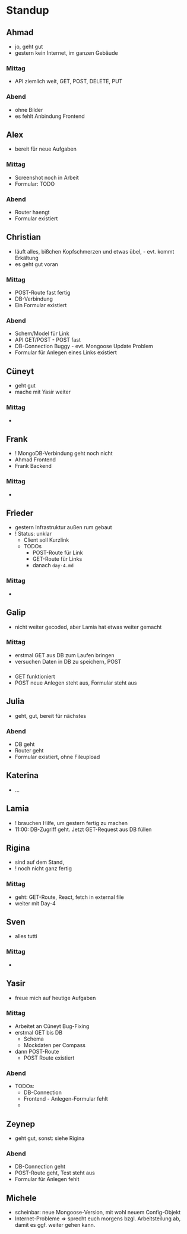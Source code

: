 # Standup

## Ahmad
- jo, geht gut
- gestern kein Internet, im ganzen Gebäude
### Mittag
- API ziemlich weit, GET, POST, DELETE, PUT
### Abend
- ohne Bilder
- es fehlt Anbindung Frontend

## Alex
- bereit für neue Aufgaben
### Mittag
- Screenshot noch in Arbeit
- Formular: TODO
### Abend
- Router haengt
- Formular existiert

## Christian
- läuft alles, bißchen Kopfschmerzen und etwas übel, - evt. kommt Erkältung
- es geht gut voran
### Mittag
- POST-Route fast fertig
- DB-Verbindung
- Ein Formular existiert
### Abend
- Schem/Model für Link
- API GET/POST - POST fast
- DB-Connection Buggy - evt. Mongoose Update Problem
- Formular für Anlegen eines Links existiert

## Cüneyt
- geht gut
- mache mit Yasir weiter
### Mittag
- 

## Frank
- ! MongoDB-Verbindung geht noch nicht
- Ahmad Frontend
- Frank Backend

### Mittag
- 

## Frieder
- gestern Infrastruktur außen rum gebaut
- ! Status: unklar
	- Client soll Kurzlink 
  - TODOs
    - POST-Route für Link
    - GET-Route für Links
    - danach `day-4.md`
### Mittag
- 

## Galip
- nicht weiter gecoded, aber Lamia hat etwas weiter gemacht
### Mittag
- erstmal GET aus DB zum Laufen bringen
- versuchen Daten in DB zu speichern, POST
###
- GET funktioniert
- POST neue Anlegen steht aus, Formular steht aus

## Julia
- geht, gut, bereit für nächstes
### Abend
- DB geht
- Router geht
- Formular existiert, ohne Fileupload

## Katerina
- ...

## Lamia
- ! brauchen Hilfe, um gestern fertig zu machen
- 11:00: DB-Zugriff geht. Jetzt GET-Request aus DB füllen

## Rigina
- sind auf dem Stand, 
- ! noch nicht ganz fertig
### Mittag
- geht: GET-Route, React, fetch in external file
- weiter mit Day-4

## Sven
- alles tutti
### Mittag
- 

## Yasir
- freue mich auf heutige Aufgaben
### Mittag
- Arbeitet an Cüneyt Bug-Fixing
- erstmal GET bis DB
  - Schema
  - Mockdaten per Compass
- dann POST-Route
  - POST Route existiert
### Abend
- TODOs:
  - DB-Connection
  - Frontend - Anlegen-Formular fehlt
  - 

## Zeynep
- geht gut, sonst: siehe Rigina
### Abend
- DB-Connection geht
- POST-Route geht, Test steht aus
- Formular für Anlegen fehlt

## Michele
- scheinbar: neue Mongoose-Version, mit wohl neuem Config-Objekt
- Internet-Probleme => sprecht euch morgens bzgl. Arbeitsteilung ab, damit es ggf. weiter gehen kann.
